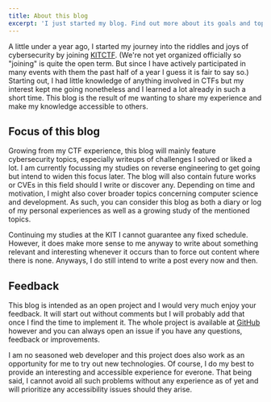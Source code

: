 ```yaml
---
title: About this blog
excerpt: 'I just started my blog. Find out more about its goals and topics here.'
---
```


A little under a year ago, I started my journey into the riddles and joys of cybersecurity by joining [KITCTF](https://kitctf.de).
(We're not yet organized officially so "joining" is quite the open term.
But since I have actively participated in many events with them the past half of a year I guess it is fair to say so.)
Starting out, I had little knowledge of anything involved in CTFs but my interest kept me going nonetheless and I learned a lot already in such a short time.
This blog is the result of me wanting to share my experience and make my knowledge accessible to others.

## Focus of this blog

Growing from my CTF experience, this blog will mainly feature cybersecurity topics, especially writeups of challenges I solved or liked a lot.
I am currently focussing my studies on reverse engineering to get going but intend to widen this focus later.
The blog will also contain future works or CVEs in this field should I write or discover any.
Depending on time and motivation, I might also cover broader topics concerning computer science and development.
As such, you can consider this blog as both a diary or log of my personal experiences as well as a growing study of the mentioned topics.

Continuing my studies at the KIT I cannot guarantee any fixed schedule.
However, it does make more sense to me anyway to write about something relevant and interesting whenever it occurs than to force out content where there is none.
Anyways, I do still intend to write a post every now and then.

## Feedback

This blog is intended as an open project and I would very much enjoy your feedback.
It will start out without comments but I will probably add that once I find the time to implement it.
The whole project is available at [GitHub](https://github.com/Ik0ri4n/ik0page) however and you can always open an issue if you have any questions, feedback or improvements.

I am no seasoned web developer and this project does also work as an opportunity for me to try out new technologies.
Of course, I do my best to provide an interesting and accessible experience for everone.
That being said, I cannot avoid all such problems without any experience as of yet and will prioritize any accessibility issues should they arise.
